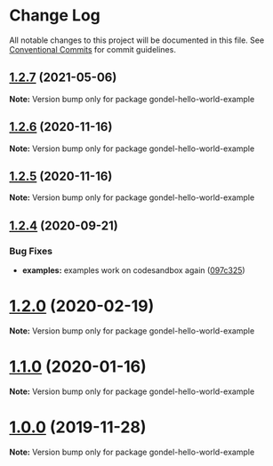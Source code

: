 # Change Log

All notable changes to this project will be documented in this file.
See [Conventional Commits](https://conventionalcommits.org) for commit guidelines.

## [1.2.7](https://github.com/merkle-open/gondel/compare/v1.2.6...v1.2.7) (2021-05-06)

**Note:** Version bump only for package gondel-hello-world-example






## [1.2.6](https://github.com/merkle-open/gondel/compare/v1.2.5...v1.2.6) (2020-11-16)

**Note:** Version bump only for package gondel-hello-world-example





## [1.2.5](https://github.com/merkle-open/gondel/compare/v1.2.4...v1.2.5) (2020-11-16)

**Note:** Version bump only for package gondel-hello-world-example





## [1.2.4](https://github.com/merkle-open/gondel/compare/v1.2.3...v1.2.4) (2020-09-21)


### Bug Fixes

* **examples:** examples work on codesandbox again ([097c325](https://github.com/merkle-open/gondel/commit/097c32566bd5e982237aa4f1d4a5c1e76fca5ed8))





# [1.2.0](https://github.com/merkle-open/gondel/compare/v1.1.2...v1.2.0) (2020-02-19)

**Note:** Version bump only for package gondel-hello-world-example





# [1.1.0](https://github.com/merkle-open/gondel/compare/v1.0.0...v1.1.0) (2020-01-16)

**Note:** Version bump only for package gondel-hello-world-example





# [1.0.0](https://github.com/merkle-open/gondel/compare/v0.1.0...v1.0.0) (2019-11-28)

**Note:** Version bump only for package gondel-hello-world-example

